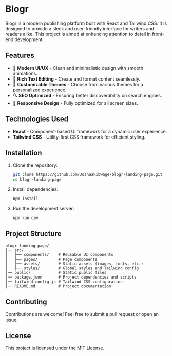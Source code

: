  # Blogr

Blogr is a modern publishing platform built with React and Tailwind CSS. It is designed to provide a sleek and user-friendly interface for writers and readers alike. This project is aimed at enhancing attention to detail in front-end development.

## Features

- 🚀 **Modern UI/UX** - Clean and minimalistic design with smooth animations.
- 📝 **Rich Text Editing** - Create and format content seamlessly.
- 🎨 **Customizable Themes** - Choose from various themes for a personalized experience.
- 🔍 **SEO Optimized** - Ensuring better discoverability on search engines.
- 📱 **Responsive Design** - Fully optimized for all screen sizes.

## Technologies Used

- **React** - Component-based UI framework for a dynamic user experience.
- **Tailwind CSS** - Utility-first CSS framework for efficient styling.

## Installation

1. Clone the repository:
   ```bash
   git clone https://github.com/Joshuakibwage/blogr-landing-page.git
   cd blogr-landing-page
   ```
2. Install dependencies:
   ```bash
   npm install
   ```
3. Run the development server:
   ```bash
   npm run dev
   ```

## Project Structure

```
blogr-landing-page/
│── src/
│   ├── components/    # Reusable UI components
│   ├── pages/         # Page components
│   ├── assets/        # Static assets (images, fonts, etc.)
│   ├── styles/        # Global styles and Tailwind config
│── public/            # Static public files
│── package.json       # Project dependencies and scripts
│── tailwind.config.js # Tailwind CSS configuration
│── README.md          # Project documentation
```

## Contributing

Contributions are welcome! Feel free to submit a pull request or open an issue.

## License

This project is licensed under the MIT License.
